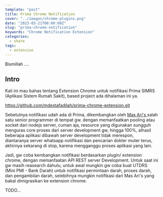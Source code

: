 ```yaml
---
template: "post"
title: Prima Chrome Notification
cover: "../images/chrome-plugins.png"
date: "2023-03-21T08:00:00Z"
slug: "prima-chrome-notification"
keywords: "Chrome Notification Extension"
categories:
  - share
tags:
  - extension
---
```


Bismillah ....

## Intro

Kali ini mau bahas tentang Extension Chrome untuk notifikasi Prima SIMRS (Aplikasi Sistem Rumah Sakit), based project ada dihalaman ini ya.

https://github.com/mdestafadilah/prima-chrome-extension.git

Sebetulnya notifikasi udah ada di Prima, dikembangkan oleh [Mas Ari's ](https://github.com/siaris) salah satu senior programmer di tempat gw. dengan memanfaatkan pooling atau socket dari nodejs server, cuman aja, resource yang digunakan sungguh menguras core proses dari server development gw, hingga 100%, alhasil beberapa aplikasi dibawah server development tidak merespon, diantaranya server whatsapp notifikasi dan pencarian dokter muter terus, akhirnya sekarang di stop, karena mengganggu proses aplikasi yang lain.

Jadi, gw coba kembangkan notifikasi berdasarkan plugin/ extension chrome, dengan memanfaatan API REST server Development. Untuk saat ini gw masih reasearch dahulu, untuk awal mungkin gw coba buat UTDRS (Mini PMI - Bank Darah) untuk notifikasi permintaan darah, proses darah, dan pengambilan darah, selebihnya mungkin notifikasi dari Mas Ari's yang bakal dimigrasikan ke extension chrome.


TODO...